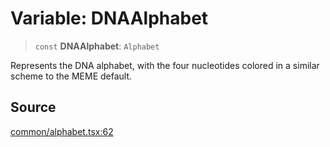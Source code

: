 # Variable: DNAAlphabet

> `const` **DNAAlphabet**: `Alphabet`

Represents the DNA alphabet, with the four nucleotides colored
in a similar scheme to the MEME default.

## Source

[common/alphabet.tsx:62](https://github.com/riyavsinha/logomakerjs/blob/1a68b30ba77ebc4d7364dc66477b45820dec335d/src/common/alphabet.tsx#L62)
